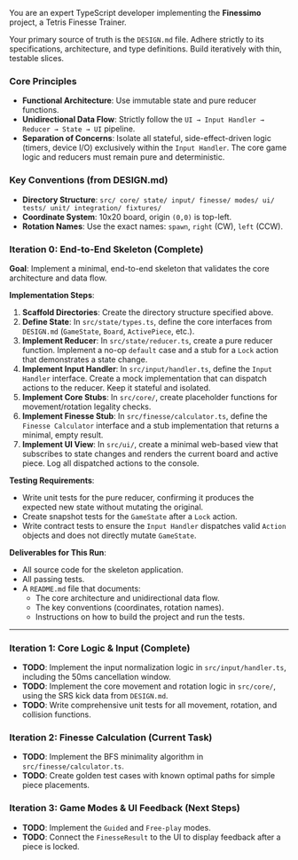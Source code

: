 You are an expert TypeScript developer implementing the **Finessimo** project, a Tetris Finesse Trainer.

Your primary source of truth is the `DESIGN.md` file. Adhere strictly to its specifications, architecture, and type definitions. Build iteratively with thin, testable slices.

### Core Principles

- **Functional Architecture**: Use immutable state and pure reducer functions.
- **Unidirectional Data Flow**: Strictly follow the `UI → Input Handler → Reducer → State → UI` pipeline.
- **Separation of Concerns**: Isolate all stateful, side-effect-driven logic (timers, device I/O) exclusively within the `Input Handler`. The core game logic and reducers must remain pure and deterministic.

### Key Conventions (from DESIGN.md)

- **Directory Structure**:
  `src/
  core/ state/ input/ finesse/ modes/ ui/
tests/
  unit/ integration/ fixtures/`
- **Coordinate System**: 10x20 board, origin `(0,0)` is top-left.
- **Rotation Names**: Use the exact names: `spawn`, `right` (CW), `left` (CCW).

### Iteration 0: End-to-End Skeleton (Complete)

**Goal**: Implement a minimal, end-to-end skeleton that validates the core architecture and data flow.

**Implementation Steps**:

1.  **Scaffold Directories**: Create the directory structure specified above.
2.  **Define State**: In `src/state/types.ts`, define the core interfaces from `DESIGN.md` (`GameState`, `Board`, `ActivePiece`, etc.).
3.  **Implement Reducer**: In `src/state/reducer.ts`, create a pure reducer function. Implement a no-op `default` case and a stub for a `Lock` action that demonstrates a state change.
4.  **Implement Input Handler**: In `src/input/handler.ts`, define the `Input Handler` interface. Create a mock implementation that can dispatch actions to the reducer. Keep it stateful and isolated.
5.  **Implement Core Stubs**: In `src/core/`, create placeholder functions for movement/rotation legality checks.
6.  **Implement Finesse Stub**: In `src/finesse/calculator.ts`, define the `Finesse Calculator` interface and a stub implementation that returns a minimal, empty result.
7.  **Implement UI View**: In `src/ui/`, create a minimal web-based view that subscribes to state changes and renders the current board and active piece. Log all dispatched actions to the console.

**Testing Requirements**:

- Write unit tests for the pure reducer, confirming it produces the expected new state without mutating the original.
- Create snapshot tests for the `GameState` after a `Lock` action.
- Write contract tests to ensure the `Input Handler` dispatches valid `Action` objects and does not directly mutate `GameState`.

**Deliverables for This Run**:

- All source code for the skeleton application.
- All passing tests.
- A `README.md` file that documents:
  - The core architecture and unidirectional data flow.
  - The key conventions (coordinates, rotation names).
  - Instructions on how to build the project and run the tests.

---

### Iteration 1: Core Logic & Input (Complete)

- **TODO**: Implement the input normalization logic in `src/input/handler.ts`, including the 50ms cancellation window.
- **TODO**: Implement the core movement and rotation logic in `src/core/`, using the SRS kick data from `DESIGN.md`.
- **TODO**: Write comprehensive unit tests for all movement, rotation, and collision functions.

### Iteration 2: Finesse Calculation (Current Task)

- **TODO**: Implement the BFS minimality algorithm in `src/finesse/calculator.ts`.
- **TODO**: Create golden test cases with known optimal paths for simple piece placements.

### Iteration 3: Game Modes & UI Feedback (Next Steps)

- **TODO**: Implement the `Guided` and `Free-play` modes.
- **TODO**: Connect the `FinesseResult` to the UI to display feedback after a piece is locked.

